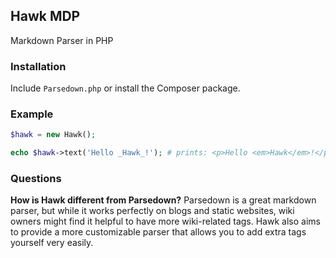 ## Hawk MDP

Markdown Parser in PHP


### Installation

Include `Parsedown.php` or install the Composer package.

### Example

``` php
$hawk = new Hawk();

echo $hawk->text('Hello _Hawk_!'); # prints: <p>Hello <em>Hawk</em>!</p>
```

### Questions

**How is Hawk different from Parsedown?**
Parsedown is a great markdown parser, but while it works perfectly on blogs and static websites, wiki owners might find it helpful to have more wiki-related tags. Hawk also aims to provide a more customizable parser that allows you to add extra tags yourself very easily.